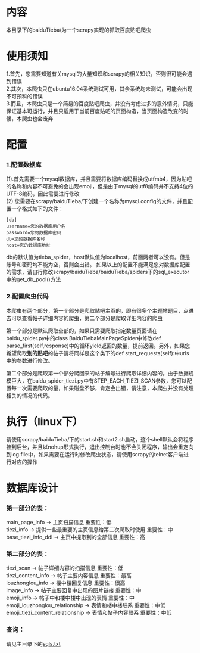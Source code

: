 # 内容
本目录下的baiduTieba/为一个scrapy实现的抓取百度贴吧爬虫

# 使用须知
1.首先，您需要知道有关mysql的大量知识和scrapy的相关知识，否则很可能会遇到错误<br>
2.其次，本爬虫只在ubuntu16.04系统测试可用，其余系统均未测试，可能会出现不可预料的错误<br>
3.而且，本爬虫只是一个简易的百度贴吧爬虫，并没有考虑过多的意外情况，只能保证基本可运行，并且只适用于当前百度贴吧的页面构造，当页面构造改变的时候，本爬虫也会废弃

# 配置
### 1.配置数据库
(1).首先需要一个mysql数据库，并且需要将数据库编码替换成utfmb4，因为贴吧的名称和内容不可避免的会出现emoji，但是由于mysql的utf8编码并不支持4位的UTF-8编码，因此需要进行修改<br>
(2).您需要在scrapy/baiduTieba/下创建一个名称为mysql.config的文件，并且配置一个格式如下的文件：
```
[db]
username=您的数据库用户名
password=您的数据库密码
db=您的数据库名称
host=您的数据库地址

```
db的默认值为tieba_spider，host默认值为localhost，前面两者可以没有。但是账号和密码均不能为空，否则会出错。
如果以上的配置不能满足您对数据库配置的需求，请自行修改scrapy/baiduTieba/baiduTieba/spiders下的sql_executor中的get_db_pool()方法
### 2.配置爬虫代码
本爬虫有两个部分，第一个部分是爬取贴吧主页的，即有很多个主题帖题目，点进去可以查看帖子详细内容的爬虫，第二个部分是爬取详细内容的爬虫

第一个部分是默认爬取全部的，如果只需要爬取指定数量页面请在baidu_spider.py中的class BaiduTiebaMainPageSpider中修改def parse_first(self,response)中的循环yield返回的数量，提前返回。另外，如果您希望爬取**别的贴吧**的帖子请将同样是这个类下的def start_requests(self):中urls中的参数进行修改。

第二个部分是爬取第一个部分爬回来的帖子编号进行爬取详细内容的。由于数据规模巨大，在baidu_spider_tiezi.py中有STEP_EACH_TIEZI_SCAN参数，您可以配置每一次需要爬取的量，如果磁盘不够，肯定会出错，请注意，本爬虫并没有处理相关的情况的代码。

# 执行（linux下）
请使用scrapy/baiduTieba/下的start.sh和start2.sh启动，这个shell默认会将程序挂到后台，并且以nohup形式执行，退出控制台时也不会关闭程序，输出会重定向到log.file中，如果需要在运行时修改爬虫状态，请使用scrapy的telnet客户端进行对应的操作

# 数据库设计
### 第一部分的表：

main_page_info -> 主页扫描信息 重要性：低<br>
tiezi_info -> 提供一些最重要的主页信息给第二次爬取时使用 重要性：中<br>
base_tiezi_info_ddl -> 主页中提取到的全部信息 重要性：高<br>

### 第二部分的表：

tiezi_scan -> 帖子详细内容的扫描信息 重要性：低<br>
tiezi_content_info -> 帖子主要内容信息 重要性：最高<br>
louzhonglou_info -> 楼中楼回复信息 重要性：很高<br>
image_info -> 帖子主要回复中出现的图片链接 重要性：中<br>
emoji_info -> 帖子中和楼中楼中出现的表情 重要性：中<br>
emoji_louzhonglou_relationship -> 表情和楼中楼联系 重要性：中低<br>
emoji_tiezi_content_relationship -> 表情和帖子内容联系 重要性：中低<br>

### 查询：
请见主目录下的[sqls.txt](https://github.com/yu132/Baidu-bilibili-tieba-analyse/blob/master/sqls.txt)  
